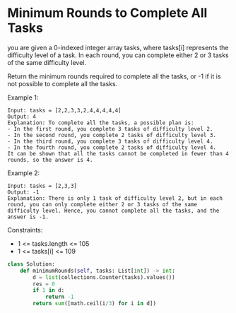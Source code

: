 # Minimum Rounds to Complete All Tasks

you are given a 0-indexed integer array tasks, where tasks[i] represents the difficulty level of a task. In each round, you can complete either 2 or 3 tasks of the same difficulty level.

Return the minimum rounds required to complete all the tasks, or -1 if it is not possible to complete all the tasks.

Example 1:

```
Input: tasks = [2,2,3,3,2,4,4,4,4,4]
Output: 4
Explanation: To complete all the tasks, a possible plan is:
- In the first round, you complete 3 tasks of difficulty level 2.
- In the second round, you complete 2 tasks of difficulty level 3.
- In the third round, you complete 3 tasks of difficulty level 4.
- In the fourth round, you complete 2 tasks of difficulty level 4.
It can be shown that all the tasks cannot be completed in fewer than 4 rounds, so the answer is 4.
```

Example 2:

```
Input: tasks = [2,3,3]
Output: -1
Explanation: There is only 1 task of difficulty level 2, but in each round, you can only complete either 2 or 3 tasks of the same difficulty level. Hence, you cannot complete all the tasks, and the answer is -1.
```

Constraints:

- 1 <= tasks.length <= 105
- 1 <= tasks[i] <= 109

```python
class Solution:
    def minimumRounds(self, tasks: List[int]) -> int:
        d = list(collections.Counter(tasks).values())
        res = 0
        if 1 in d:
            return -1
        return sum([math.ceil(i/3) for i in d])
```
